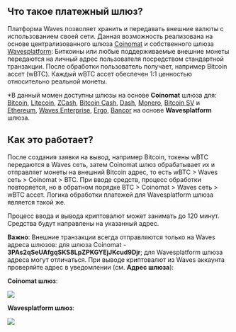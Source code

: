 ## **Что такое платежный шлюз?**

Платформа Waves позволяет хранить и передавать внешние валюты с использованием своей сети. Данная возможность реализована на основе централизованного шлюза [Coinomat](https://coinomat.com/) и собственного шлюза [Wavesplatform](https://wavesplatform.com): Биткоины или любые поддерживаемые внешние монеты передаются на личный адрес пользователя посредством стандартной транзакции. После обработки пользователь получает, например Bitcoin ассет (wBTC). Каждый wBTC ассет обеспечен 1:1 ценностью относительно реальной монеты.

\*В данный момен доступны шлюзы на основе **Coinomat** шлюза для: [Bitcoin](/waves-client/transfers-and-gateways/bitcoin-transfers.md), [Litecoin](/waves-client/transfers-and-gateways/litecoin-transfers.md), [ZCash](/waves-client/transfers-and-gateways/zcash-transfers.md), [Bitcoin Cash](/waves-client/transfers-and-gateways/bitcoin-cash-transfers.md), [Dash](/waves-client/transfers-and-gateways/dash-transfers.md), [Monero](/waves-client/transfers-and-gateways/monero-transfers.md), [Bitcoin SV](/waves-client/transfers-and-gateways/bitcoin-sv-transfers.md) и [Ethereum](/waves-client/transfers-and-gateways/ethereum-transfers.md), [Waves Enterprise](/waves-client/transfers-and-gateways/waves-enterprise-transfers.md), [Ergo](/waves-client/transfers-and-gateways/ergo-transfers.md), [Bancor](/waves-client/transfers-and-gateways/bancor-transfers.md) на основе **Wavesplatform** шлюза.

## **Как это работает?**

После создания заявки на вывод, например Bitcoin, токены wBTC передаются в Waves сеть, затем Coinomat шлюз обрабатывает их и отправляет монеты на внешний Bitcoin адрес, то есть wBTC &gt; Waves сеть &gt; Coinomat &gt; BTC. При вводе средств, процесс обработки повторяется, но в обратном порядке BTC &gt; Coinomat &gt; Waves сеть &gt; wBTC ассет. Логика обработки платежей для Wavesplatform шлюза является такой же.

Процесс ввода и вывода криптовалют может занимать до 120 минут. Средства будут направлены на указанный адрес.

**Важно**: Внешние транзакции всегда отправляются только на Waves адреса шлюзов: для шлюза Coinomat -  **3PAs2qSeUAfgqSKS8LpZPKGYEjJKcud9Djr**; для Wavesplatform шлюза адреса могут отличаться. При выводе криптовалют из Waves аккаунта проверяйте адрес в уведомлении (cм. **Адрес шлюза**):

**Coinomat шлюз**:

![](/_assets/payment_gateway_01.png)

**Wavesplatform шлюз**:

![](/_assets/payment_gateway_02.png)
